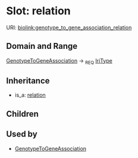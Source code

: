 # Slot: relation




URI: [biolink:genotype_to_gene_association_relation](https://w3id.org/biolink/vocab/genotype_to_gene_association_relation)
## Domain and Range

[GenotypeToGeneAssociation](GenotypeToGeneAssociation.md) ->  <sub>REQ</sub> [IriType](IriType.md)
## Inheritance

 *  is_a: [relation](relation.md)
## Children

## Used by

 * [GenotypeToGeneAssociation](GenotypeToGeneAssociation.md)
